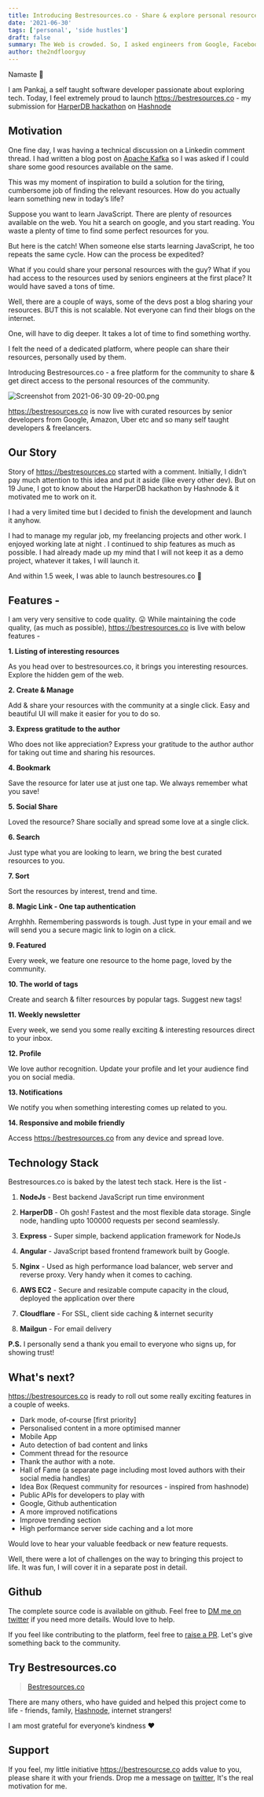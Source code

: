 ```yaml
---
title: Introducing Bestresources.co - Share & explore personal resources at one place!
date: '2021-06-30'
tags: ['personal', 'side hustles']
draft: false
summary: The Web is crowded. So, I asked engineers from Google, Facebook, Uber etc to share their personal resources and built Bestresources.co
author: the2ndfloorguy
---
```


Namaste 🙏

I am Pankaj, a self taught software developer passionate about exploring tech. Today, I feel extremely proud to launch https://bestresources.co - my submission for [HarperDB hackathon](https://townhall.hashnode.com/announcing-harperdb-hackathon-on-hashnode) on [Hashnode](@hashnode)

## Motivation 

One fine day, I was having a technical discussion on a Linkedin comment thread.  I had written a blog post on [Apache Kafka](https://blog.pankajtanwar.in/the-basics-you-need-to-know-about-kafka-graphic-explanation-ahead) so I was asked if I could share some good resources available on the same. 

This was my moment of inspiration to build a solution for the tiring, cumbersome job of finding the relevant resources. How do you actually learn something new in today’s life? 

Suppose you want to learn JavaScript. There are plenty of resources available on the web. You hit a search on google, and you start reading. You waste a plenty of time to find some perfect resources for you. 

But here is the catch! When someone else starts learning JavaScript, he too repeats the same cycle. How can the process be expedited?

What if you could share your personal resources with the guy? What if you had access to the resources used by seniors engineers at the first place? It would have saved a tons of time.

Well, there are a couple of ways, some of the devs post a blog sharing your resources. BUT this is not scalable. Not everyone can find their blogs on the internet. 

One, will have to dig deeper. It takes a lot of time to find something worthy. 

I felt the need of a dedicated platform, where people can share their resources, personally used by them.

Introducing Bestresources.co - a free platform for the community to share & get direct access to the personal resources of the community.

![Screenshot from 2021-06-30 09-20-00.png](https://cdn.hashnode.com/res/hashnode/image/upload/v1625025068685/32JUdUgrg.png)

https://bestresources.co is now live with curated resources by senior developers from Google, Amazon, Uber etc and so many self taught developers &  freelancers.

## Our Story 

Story of https://bestresources.co started with a comment. Initially, I didn’t pay much attention to this idea and put it aside (like every other dev). But on 19 June, I got to know about the HarperDB hackathon by Hashnode & it motivated me to work on it. 

I had a very limited time but I decided to finish the development and launch it anyhow. 

I had to manage my regular job, my freelancing projects and other work. I enjoyed working late at night . I continued to ship features as much as possible. I had already made up my mind that I will not keep it as a demo project, whatever it takes, I will launch it.

And within 1.5 week, I was able to launch bestresoures.co 🎉

## Features -

I am very very sensitive to code quality. 😛 While maintaining the code quality, (as much as possible), https://bestresources.co is live with below features -

**1. Listing of interesting resources**

As you head over to bestresources.co, it brings you  interesting resources. Explore the hidden gem of the web.

**2. Create & Manage** 

Add & share your resources with the community at a single click. Easy and beautiful UI will make it easier for you to do so.

**3. Express gratitude to the author**

Who does not like appreciation? Express your gratitude to the author author for taking out time and sharing his resources. 

**4. Bookmark**

Save the resource for later use at just one tap. We always remember what you save!

**5. Social Share** 

Loved the resource? Share socially and spread some love at a single click.

**6. Search** 

Just type what you are looking to learn, we bring the best curated resources to you.  

**7. Sort** 

Sort the resources by interest, trend and time.

**8. Magic Link - One tap authentication**

Arrghhh. Remembering passwords is tough. Just type in your email and we will send you a secure  magic link to login on a click.

**9. Featured** 

Every week, we feature one resource to the home page, loved by the community. 

**10. The world of tags** 

Create and search & filter resources by popular tags. Suggest new tags!

**11. Weekly newsletter**

Every week, we send you some really exciting & interesting resources direct to your inbox. 

**12. Profile** 

We love author recognition. Update your profile and let your audience find you on social media. 

**13. Notifications** 

We notify you when something interesting comes up related to you. 

**14. Responsive and mobile friendly**

Access https://bestresources.co from any device and spread love.

## Technology Stack 

Bestresources.co is baked by the latest tech stack. Here is the list -

1. **NodeJs** - Best backend JavaScript run time environment 

2. **HarperDB** - Oh gosh! Fastest and the most flexible data storage. Single node, handling upto 100000 requests per second seamlessly. 

3. **Express** - Super simple, backend application framework for NodeJs

4. **Angular** - JavaScript based frontend framework built by Google.

5. **Nginx** - Used as high performance load balancer, web server and reverse proxy. Very handy when it comes to caching.  

6. **AWS EC2** - Secure and resizable compute capacity in the cloud, deployed the application over there

7. **Cloudflare** - For SSL, client side caching & internet security

8. **Mailgun** - For email delivery 

**P.S.** I personally send a thank you email to everyone who signs up, for showing trust!

## What's next? 

https://bestresources.co is ready to roll out some really exciting features in a couple of weeks.

- Dark mode, of-course [first priority] 
- Personalised content in a more optimised manner 
- Mobile App 
- Auto detection of bad content and links 
- Comment thread for the resource
- Thank the author with a note.
- Hall of Fame (a separate page including most loved authors with their social media handles)
- Idea Box (Request community for resources - inspired from hashnode)
- Public APIs for developers to play with
- Google, Github authentication
- A more improved notifications 
- Improve trending section
- High performance server side caching and a lot more

Would love to hear your valuable feedback or new feature requests.

Well, there were a lot of challenges on the way to bringing this project to life. It was fun, I will cover it in a separate post in detail. 

## Github

The complete source code is available on github. Feel free to [DM me on twitter](https://twitter.com/the2ndfloorguy) if you need more details. Would love to help.

If you feel like contributing to the platform, feel free to [raise a PR](https://github.com/Pankajtanwarbanna/bestresources.co). Let's give something back to the community. 

## Try Bestresources.co

> [Bestresources.co](https://bestresources.co)

There are many others, who have guided and helped this project come to life - friends, family, [Hashnode](@hashnode), internet strangers!

I am most grateful for everyone’s kindness ❤️

## Support

If you feel, my little initiative https://bestresourcse.co adds value to you, please share it with your friends. Drop me a message on [twitter](https://twitter.com/the2ndfloorguy), It's the real motivation for me. 